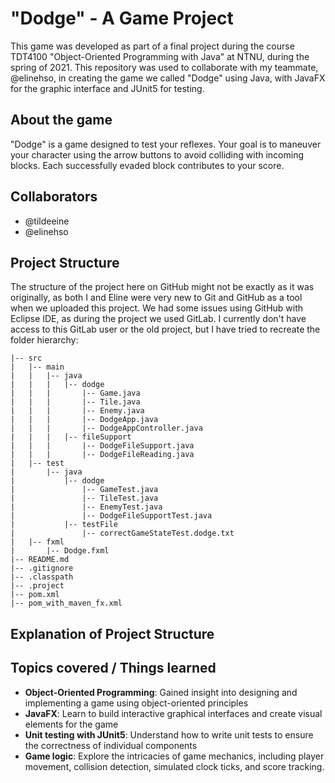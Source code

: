 # "Dodge" - A Game Project

This game was developed as part of a final project during the course TDT4100 "Object-Oriented Programming with Java" at NTNU, during the spring of 2021. 
This repository was used to collaborate with my teammate, @elinehso, in creating the game we called "Dodge" using Java, with JavaFX for the graphic interface and JUnit5 for testing.

## About the game
"Dodge" is a game designed to test your reflexes. Your goal is to maneuver your character using the arrow buttons to avoid colliding with incoming blocks. Each successfully evaded block contributes to your score. 

## Collaborators
- @tildeeine
- @elinehso

## Project Structure
The structure of the project here on GitHub might not be exactly as it was originally, as both I and Eline were very new to Git and GitHub as a tool when we uploaded this project. We had some issues using GitHub with Eclipse IDE, as during the project we used GitLab. I currently don't have access to this GitLab user or the old project, but I have tried to recreate the folder hierarchy:
```
|-- src
|   |-- main
|   |   |-- java
|   |   |   |-- dodge
|   |   |       |-- Game.java
|   |   |       |-- Tile.java
|   |   |       |-- Enemy.java
|   |   |       |-- DodgeApp.java
|   |   |       |-- DodgeAppController.java
|   |   |   |-- fileSupport
|   |   |       |-- DodgeFileSupport.java
|   |   |       |-- DodgeFileReading.java
|   |-- test
|       |-- java
|           |-- dodge
|               |-- GameTest.java
|               |-- TileTest.java
|               |-- EnemyTest.java
|               |-- DodgeFileSupportTest.java
|           |-- testFile
|               |-- correctGameStateTest.dodge.txt
|   |-- fxml
|       |-- Dodge.fxml
|-- README.md
|-- .gitignore
|-- .classpath
|-- .project
|-- pom.xml
|-- pom_with_maven_fx.xml
```

## Explanation of Project Structure

## Topics covered / Things learned
- **Object-Oriented Programming**: Gained insight into designing and implementing a game using object-oriented principles
- **JavaFX**: Learn to build interactive graphical interfaces and create visual elements for the game
- **Unit testing with JUnit5**: Understand how to write unit tests to ensure the correctness of individual components
- **Game logic**: Explore the intricacies of game mechanics, including player movement, collision detection, simulated clock ticks, and score tracking.

